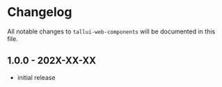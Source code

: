 # Changelog

All notable changes to `tallui-web-components` will be documented in this file.

## 1.0.0 - 202X-XX-XX

- initial release
